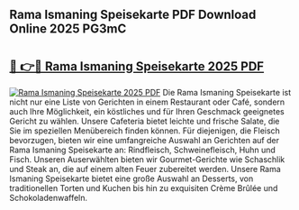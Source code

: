 ## Rama Ismaning Speisekarte PDF Download Online 2025 PG3mC

# <h2><a href="http://gccg0m.nevu.top/?p=Rama+Ismaning+Speisekarte">🔗 👉🔴 Rama Ismaning Speisekarte 2025 PDF</a></h2>

[![Rama Ismaning Speisekarte 2025 PDF](https://i.imgur.com/dBaPXMq.png)](http://gccg0m.nevu.top/?p=Rama+Ismaning+Speisekarte)
Die Rama Ismaning Speisekarte ist nicht nur eine Liste von Gerichten in einem Restaurant oder Café, sondern auch Ihre Möglichkeit, ein köstliches und für Ihren Geschmack geeignetes Gericht zu wählen. Unsere Cafeteria bietet leichte und frische Salate, die Sie im speziellen Menübereich finden können. Für diejenigen, die Fleisch bevorzugen, bieten wir eine umfangreiche Auswahl an Gerichten auf der Rama Ismaning Speisekarte an: Rindfleisch, Schweinefleisch, Huhn und Fisch. Unseren Auserwählten bieten wir Gourmet-Gerichte wie Schaschlik und Steak an, die auf einem alten Feuer zubereitet werden. Unsere Rama Ismaning Speisekarte bietet eine große Auswahl an Desserts, von traditionellen Torten und Kuchen bis hin zu exquisiten Crème Brûlée und Schokoladenwaffeln.
